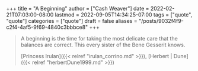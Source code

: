+++
title = "A Beginning"
author = ["Cash Weaver"]
date = 2022-02-21T07:03:00-08:00
lastmod = 2022-09-05T14:34:25-07:00
tags = ["quote", "quote"]
categories = ["quote"]
draft = false
aliases = "/posts/9032f4f9-c2f4-4af5-9f69-4840c3bbbce8"
+++

> A beginning is the time for taking the most delicate care that the balances are correct. This every sister of the Bene Gesserit knows.
>
> [Princess Irulan]({{< relref "irulan_corrino.md" >}}), [Herbert | Dune]({{< relref "herbertDune1999.md" >}})
